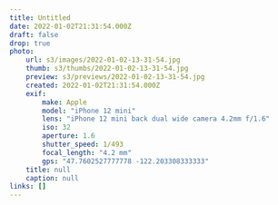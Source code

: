 ```yaml
---
title: Untitled
date: 2022-01-02T21:31:54.000Z
draft: false
drop: true
photo:
    url: s3/images/2022-01-02-13-31-54.jpg
    thumb: s3/thumbs/2022-01-02-13-31-54.jpg
    preview: s3/previews/2022-01-02-13-31-54.jpg
    created: 2022-01-02T21:31:54.000Z
    exif:
        make: Apple
        model: "iPhone 12 mini"
        lens: "iPhone 12 mini back dual wide camera 4.2mm f/1.6"
        iso: 32
        aperture: 1.6
        shutter_speed: 1/493
        focal_length: "4.2 mm"
        gps: "47.7602527777778 -122.203308333333"
    title: null
    caption: null
links: []
---
```

